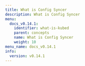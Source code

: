```yaml
---
title: What is Config Syncer
description: What is Config Syncer
menu:
  docs_v0.14.1:
    identifier: what-is-kubed
    parent: concepts
    name: What is Config Syncer
    weight: 10
menu_name: docs_v0.14.1
info:
  version: v0.14.1
---
```


